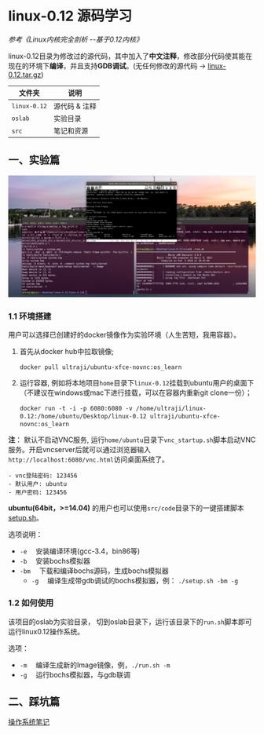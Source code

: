 # linux-0.12 源码学习

*参考《Linux内核完全剖析 --基于0.12内核》*

linux-0.12目录为修改过的源代码，其中加入了**中文注释**，修改部分代码使其能在现在的环境下**编译**，并且支持**GDB调试**。(无任何修改的源代码 -> [linux-0.12.tar.gz](src/code/linux-0.12.tar.gz))

| 文件夹        | 说明                |
| ------------ | ------------------ |
| `linux-0.12` | 源代码 & 注释        |
| `oslab`      | 实验目录            |
| `src`        | 笔记和资源          |

## 一、实验篇

![experiment.png](src/.pic/experiment.png)

### 1.1 环境搭建

用户可以选择已创建好的docker镜像作为实验环境（人生苦短，我用容器）。

1. 首先从docker hub中拉取镜像;

    ```shell
    docker pull ultraji/ubuntu-xfce-novnc:os_learn 
    ```

2. 运行容器, 例如将本地项目`home`目录下`linux-0.12`挂载到ubuntu用户的桌面下（不建议在windows或mac下进行挂载，可以在容器内重新git clone一份）；

    ```shell
    docker run -t -i -p 6080:6080 -v /home/ultraji/linux-0.12:/home/ubuntu/Desktop/linux-0.12 ultraji/ubuntu-xfce-novnc:os_learn
    ```

**注**： 默认不启动VNC服务, 运行`home/ubuntu`目录下`vnc_startup.sh`脚本启动VNC服务。开启vncserver后就可以通过浏览器输入```http://localhost:6080/vnc.html```访问桌面系统了。

    - vnc登陆密码: 123456
    - 默认用户: ubuntu
    - 用户密码: 123456

**ubuntu(64bit，>=14.04)** 的用户也可以使用`src/code`目录下的一键搭建脚本[setup.sh](src/code/setup.sh)。

选项说明：

- `-e` &emsp;安装编译环境(gcc-3.4，bin86等)
- `-b` &emsp;安装bochs模拟器
- `-bm` &emsp;下载和编译bochs源码，生成bochs模拟器
    - `-g` &emsp;编译生成带gdb调试的bochs模拟器，例： ```./setup.sh -bm -g```

### 1.2 如何使用

该项目的oslab为实验目录， 切到oslab目录下，运行该目录下的`run.sh`脚本即可运行linux0.12操作系统。

选项：

- `-m` &emsp;编译生成新的Image镜像，例，`./run.sh -m`
- `-g` &emsp;运行bochs模拟器，与gdb联调

## 二、踩坑篇

[操作系统笔记](https://github.com/ultraji/notebook_os)

